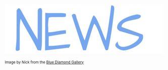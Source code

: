 
![news](news.jpg)

<small>Image by Nick from the [Blue Diamond Gallery](http://www.thebluediamondgallery.com/handwriting/n/news.html)</small>
